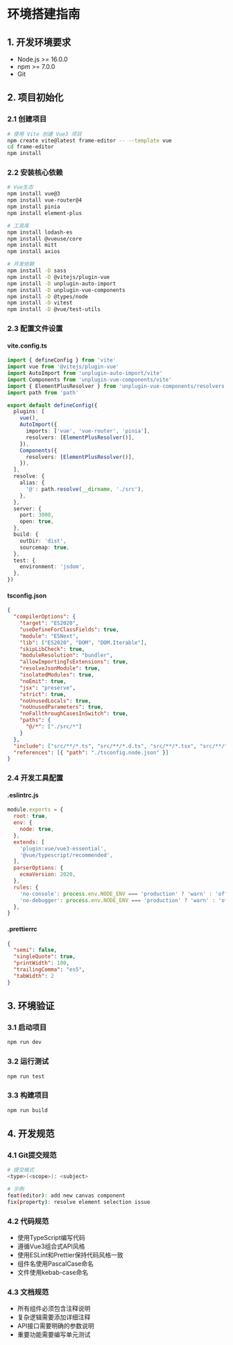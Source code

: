 # 环境搭建指南

## 1. 开发环境要求

- Node.js >= 16.0.0
- npm >= 7.0.0
- Git

## 2. 项目初始化

### 2.1 创建项目
```bash
# 使用 Vite 创建 Vue3 项目
npm create vite@latest frame-editor -- --template vue
cd frame-editor
npm install
```

### 2.2 安装核心依赖
```bash
# Vue生态
npm install vue@3
npm install vue-router@4
npm install pinia
npm install element-plus

# 工具库
npm install lodash-es
npm install @vueuse/core
npm install mitt
npm install axios

# 开发依赖
npm install -D sass
npm install -D @vitejs/plugin-vue
npm install -D unplugin-auto-import
npm install -D unplugin-vue-components
npm install -D @types/node
npm install -D vitest
npm install -D @vue/test-utils
```

### 2.3 配置文件设置

#### vite.config.ts
```typescript
import { defineConfig } from 'vite'
import vue from '@vitejs/plugin-vue'
import AutoImport from 'unplugin-auto-import/vite'
import Components from 'unplugin-vue-components/vite'
import { ElementPlusResolver } from 'unplugin-vue-components/resolvers'
import path from 'path'

export default defineConfig({
  plugins: [
    vue(),
    AutoImport({
      imports: ['vue', 'vue-router', 'pinia'],
      resolvers: [ElementPlusResolver()],
    }),
    Components({
      resolvers: [ElementPlusResolver()],
    }),
  ],
  resolve: {
    alias: {
      '@': path.resolve(__dirname, './src'),
    },
  },
  server: {
    port: 3000,
    open: true,
  },
  build: {
    outDir: 'dist',
    sourcemap: true,
  },
  test: {
    environment: 'jsdom',
  },
})
```

#### tsconfig.json
```json
{
  "compilerOptions": {
    "target": "ES2020",
    "useDefineForClassFields": true,
    "module": "ESNext",
    "lib": ["ES2020", "DOM", "DOM.Iterable"],
    "skipLibCheck": true,
    "moduleResolution": "bundler",
    "allowImportingTsExtensions": true,
    "resolveJsonModule": true,
    "isolatedModules": true,
    "noEmit": true,
    "jsx": "preserve",
    "strict": true,
    "noUnusedLocals": true,
    "noUnusedParameters": true,
    "noFallthroughCasesInSwitch": true,
    "paths": {
      "@/*": ["./src/*"]
    }
  },
  "include": ["src/**/*.ts", "src/**/*.d.ts", "src/**/*.tsx", "src/**/*.vue"],
  "references": [{ "path": "./tsconfig.node.json" }]
}
```

### 2.4 开发工具配置

#### .eslintrc.js
```javascript
module.exports = {
  root: true,
  env: {
    node: true,
  },
  extends: [
    'plugin:vue/vue3-essential',
    '@vue/typescript/recommended',
  ],
  parserOptions: {
    ecmaVersion: 2020,
  },
  rules: {
    'no-console': process.env.NODE_ENV === 'production' ? 'warn' : 'off',
    'no-debugger': process.env.NODE_ENV === 'production' ? 'warn' : 'off',
  },
}
```

#### .prettierrc
```json
{
  "semi": false,
  "singleQuote": true,
  "printWidth": 100,
  "trailingComma": "es5",
  "tabWidth": 2
}
```

## 3. 环境验证

### 3.1 启动项目
```bash
npm run dev
```

### 3.2 运行测试
```bash
npm run test
```

### 3.3 构建项目
```bash
npm run build
```

## 4. 开发规范

### 4.1 Git提交规范
```bash
# 提交格式
<type>(<scope>): <subject>

# 示例
feat(editor): add new canvas component
fix(property): resolve element selection issue
```

### 4.2 代码规范
- 使用TypeScript编写代码
- 遵循Vue3组合式API风格
- 使用ESLint和Prettier保持代码风格一致
- 组件名使用PascalCase命名
- 文件使用kebab-case命名

### 4.3 文档规范
- 所有组件必须包含注释说明
- 复杂逻辑需要添加详细注释
- API接口需要明确的参数说明
- 重要功能需要编写单元测试